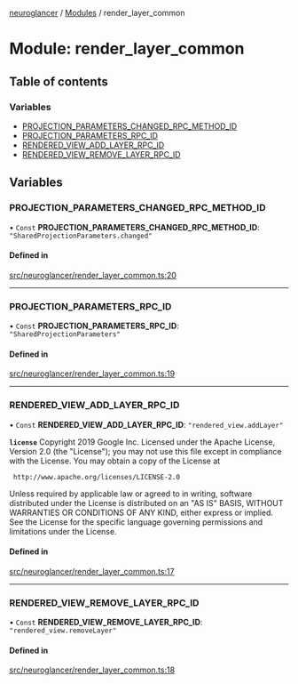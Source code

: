 [neuroglancer](../README.md) / [Modules](../modules.md) / render\_layer\_common

# Module: render\_layer\_common

## Table of contents

### Variables

- [PROJECTION\_PARAMETERS\_CHANGED\_RPC\_METHOD\_ID](render_layer_common.md#projection_parameters_changed_rpc_method_id)
- [PROJECTION\_PARAMETERS\_RPC\_ID](render_layer_common.md#projection_parameters_rpc_id)
- [RENDERED\_VIEW\_ADD\_LAYER\_RPC\_ID](render_layer_common.md#rendered_view_add_layer_rpc_id)
- [RENDERED\_VIEW\_REMOVE\_LAYER\_RPC\_ID](render_layer_common.md#rendered_view_remove_layer_rpc_id)

## Variables

### PROJECTION\_PARAMETERS\_CHANGED\_RPC\_METHOD\_ID

• `Const` **PROJECTION\_PARAMETERS\_CHANGED\_RPC\_METHOD\_ID**: ``"SharedProjectionParameters.changed"``

#### Defined in

[src/neuroglancer/render_layer_common.ts:20](https://github.com/ActiveBrainAtlas2/neuroglancer/blob/958d23e0/src/neuroglancer/render_layer_common.ts#L20)

___

### PROJECTION\_PARAMETERS\_RPC\_ID

• `Const` **PROJECTION\_PARAMETERS\_RPC\_ID**: ``"SharedProjectionParameters"``

#### Defined in

[src/neuroglancer/render_layer_common.ts:19](https://github.com/ActiveBrainAtlas2/neuroglancer/blob/958d23e0/src/neuroglancer/render_layer_common.ts#L19)

___

### RENDERED\_VIEW\_ADD\_LAYER\_RPC\_ID

• `Const` **RENDERED\_VIEW\_ADD\_LAYER\_RPC\_ID**: ``"rendered_view.addLayer"``

**`license`**
Copyright 2019 Google Inc.
Licensed under the Apache License, Version 2.0 (the "License");
you may not use this file except in compliance with the License.
You may obtain a copy of the License at

     http://www.apache.org/licenses/LICENSE-2.0

Unless required by applicable law or agreed to in writing, software
distributed under the License is distributed on an "AS IS" BASIS,
WITHOUT WARRANTIES OR CONDITIONS OF ANY KIND, either express or implied.
See the License for the specific language governing permissions and
limitations under the License.

#### Defined in

[src/neuroglancer/render_layer_common.ts:17](https://github.com/ActiveBrainAtlas2/neuroglancer/blob/958d23e0/src/neuroglancer/render_layer_common.ts#L17)

___

### RENDERED\_VIEW\_REMOVE\_LAYER\_RPC\_ID

• `Const` **RENDERED\_VIEW\_REMOVE\_LAYER\_RPC\_ID**: ``"rendered_view.removeLayer"``

#### Defined in

[src/neuroglancer/render_layer_common.ts:18](https://github.com/ActiveBrainAtlas2/neuroglancer/blob/958d23e0/src/neuroglancer/render_layer_common.ts#L18)
